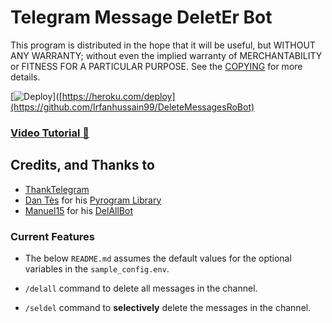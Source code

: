 # Telegram Message DeletEr Bot

This program is distributed in the hope that it will be useful, but WITHOUT ANY WARRANTY; without even the implied warranty of MERCHANTABILITY or FITNESS FOR A PARTICULAR PURPOSE. See the [COPYING](./COPYING) for more details.


[![Deploy](https://www.herokucdn.com/deploy/button.svg)]([https://heroku.com/deploy](https://github.com/Irfanhussain99/DeleteMessagesRoBot)


### [Video Tutorial 🎥](https://youtu.be/RHQ-RP4_pKY)


## Credits, and Thanks to

* [ThankTelegram](https://telegram.dog/ThankTelegram)
* [Dan Tès](https://telegram.dog/haskell) for his [Pyrogram Library](https://github.com/pyrogram/pyrogram)
* [Manuel15](https://telegram.dog/manuei15) for his [DelAllBot](https://telegram.dog/delall_bot)


### Current Features
- The below `README.md` assumes the default values for the optional variables in the `sample_config.env`.


- `/delall` command to delete all messages in the channel.

- `/seldel` command to **selectively** delete the messages in the channel.
